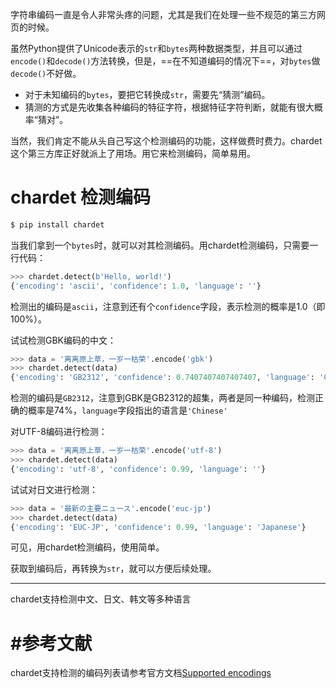 字符串编码一直是令人非常头疼的问题，尤其是我们在处理一些不规范的第三方网页的时候。

虽然Python提供了Unicode表示的`str`和`bytes`两种数据类型，并且可以通过`encode()`和`decode()`方法转换，但是，==在不知道编码的情况下==，对`bytes`做`decode()`不好做。

- 对于未知编码的`bytes`，要把它转换成`str`，需要先“猜测”编码。
- 猜测的方式是先收集各种编码的特征字符，根据特征字符判断，就能有很大概率“猜对”。





当然，我们肯定不能从头自己写这个检测编码的功能，这样做费时费力。chardet这个第三方库正好就派上了用场。用它来检测编码，简单易用。



# chardet 检测编码

```bash
$ pip install chardet
```



当我们拿到一个`bytes`时，就可以对其检测编码。用chardet检测编码，只需要一行代码：

```python
>>> chardet.detect(b'Hello, world!')
{'encoding': 'ascii', 'confidence': 1.0, 'language': ''}
```

检测出的编码是`ascii`，注意到还有个`confidence`字段，表示检测的概率是1.0（即100%）。





试试检测GBK编码的中文：

```python
>>> data = '离离原上草，一岁一枯荣'.encode('gbk')
>>> chardet.detect(data)
{'encoding': 'GB2312', 'confidence': 0.7407407407407407, 'language': 'Chinese'}
```

检测的编码是`GB2312`，注意到GBK是GB2312的超集，两者是同一种编码，检测正确的概率是74%，`language`字段指出的语言是`'Chinese'`





对UTF-8编码进行检测：

```python
>>> data = '离离原上草，一岁一枯荣'.encode('utf-8')
>>> chardet.detect(data)
{'encoding': 'utf-8', 'confidence': 0.99, 'language': ''}
```





试试对日文进行检测：

```python
>>> data = '最新の主要ニュース'.encode('euc-jp')
>>> chardet.detect(data)
{'encoding': 'EUC-JP', 'confidence': 0.99, 'language': 'Japanese'}
```





可见，用chardet检测编码，使用简单。

获取到编码后，再转换为`str`，就可以方便后续处理。

---

chardet支持检测中文、日文、韩文等多种语言



# #参考文献

chardet支持检测的编码列表请参考官方文档[Supported encodings](https://chardet.readthedocs.io/en/latest/supported-encodings.html)



